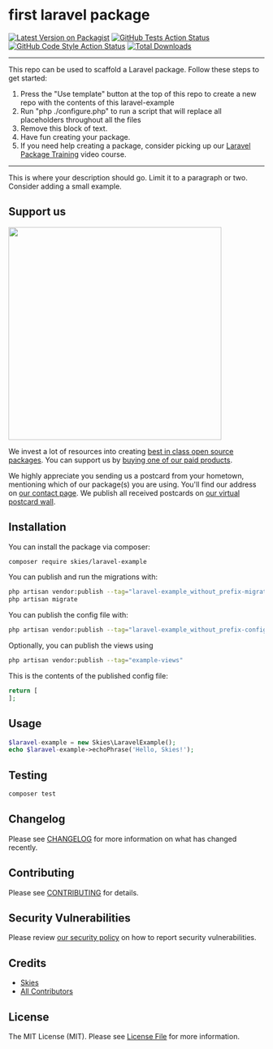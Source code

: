 # first laravel package

[![Latest Version on Packagist](https://img.shields.io/packagist/v/skies/laravel-example.svg?style=flat-square)](https://packagist.org/packages/skies/laravel-example)
[![GitHub Tests Action Status](https://img.shields.io/github/workflow/status/skies/laravel-example/run-tests?label=tests)](https://github.com/skies/laravel-example/actions?query=workflow%3Arun-tests+branch%3Amain)
[![GitHub Code Style Action Status](https://img.shields.io/github/workflow/status/skies/laravel-example/Check%20&%20fix%20styling?label=code%20style)](https://github.com/skies/laravel-example/actions?query=workflow%3A"Check+%26+fix+styling"+branch%3Amain)
[![Total Downloads](https://img.shields.io/packagist/dt/skies/laravel-example.svg?style=flat-square)](https://packagist.org/packages/skies/laravel-example)

---
This repo can be used to scaffold a Laravel package. Follow these steps to get started:

1. Press the "Use template" button at the top of this repo to create a new repo with the contents of this laravel-example
2. Run "php ./configure.php" to run a script that will replace all placeholders throughout all the files
3. Remove this block of text.
4. Have fun creating your package.
5. If you need help creating a package, consider picking up our <a href="https://laravelpackage.training">Laravel Package Training</a> video course.
---

This is where your description should go. Limit it to a paragraph or two. Consider adding a small example.

## Support us

[<img src="https://github-ads.s3.eu-central-1.amazonaws.com/laravel-example.jpg?t=1" width="419px" />](https://spatie.be/github-ad-click/laravel-example)

We invest a lot of resources into creating [best in class open source packages](https://spatie.be/open-source). You can support us by [buying one of our paid products](https://spatie.be/open-source/support-us).

We highly appreciate you sending us a postcard from your hometown, mentioning which of our package(s) you are using. You'll find our address on [our contact page](https://spatie.be/about-us). We publish all received postcards on [our virtual postcard wall](https://spatie.be/open-source/postcards).

## Installation

You can install the package via composer:

```bash
composer require skies/laravel-example
```

You can publish and run the migrations with:

```bash
php artisan vendor:publish --tag="laravel-example_without_prefix-migrations"
php artisan migrate
```

You can publish the config file with:
```bash
php artisan vendor:publish --tag="laravel-example_without_prefix-config"
```

Optionally, you can publish the views using

```bash
php artisan vendor:publish --tag="example-views"
```

This is the contents of the published config file:

```php
return [
];
```

## Usage

```php
$laravel-example = new Skies\LaravelExample();
echo $laravel-example->echoPhrase('Hello, Skies!');
```

## Testing

```bash
composer test
```

## Changelog

Please see [CHANGELOG](CHANGELOG.md) for more information on what has changed recently.

## Contributing

Please see [CONTRIBUTING](.github/CONTRIBUTING.md) for details.

## Security Vulnerabilities

Please review [our security policy](../../security/policy) on how to report security vulnerabilities.

## Credits

- [Skies](https://github.com/lyc2468)
- [All Contributors](../../contributors)

## License

The MIT License (MIT). Please see [License File](LICENSE.md) for more information.
